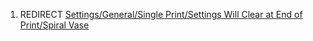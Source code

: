 1.  REDIRECT [Settings/General/Single Print/Settings Will Clear at End
    of Print/Spiral
    Vase](settings/general/single-print/settings-will-clear-at-end-of-print/spiral-vase)
